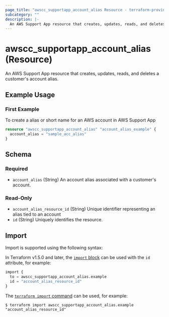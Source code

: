 ```yaml
---
page_title: "awscc_supportapp_account_alias Resource - terraform-provider-awscc"
subcategory: ""
description: |-
  An AWS Support App resource that creates, updates, reads, and deletes a customer's account alias.
---
```


# awscc_supportapp_account_alias (Resource)

An AWS Support App resource that creates, updates, reads, and deletes a customer's account alias.

## Example Usage

### First Example
To create a alias or short name for an AWS account in AWS Support App 
```terraform
resource "awscc_supportapp_account_alias" "account_alias_example" {
  account_alias = "sample_acc_alias"
}
```


<!-- schema generated by tfplugindocs -->
## Schema

### Required

- `account_alias` (String) An account alias associated with a customer's account.

### Read-Only

- `account_alias_resource_id` (String) Unique identifier representing an alias tied to an account
- `id` (String) Uniquely identifies the resource.

## Import

Import is supported using the following syntax:

In Terraform v1.5.0 and later, the [`import` block](https://developer.hashicorp.com/terraform/language/import) can be used with the `id` attribute, for example:

```terraform
import {
  to = awscc_supportapp_account_alias.example
  id = "account_alias_resource_id"
}
```

The [`terraform import` command](https://developer.hashicorp.com/terraform/cli/commands/import) can be used, for example:

```shell
$ terraform import awscc_supportapp_account_alias.example "account_alias_resource_id"
```